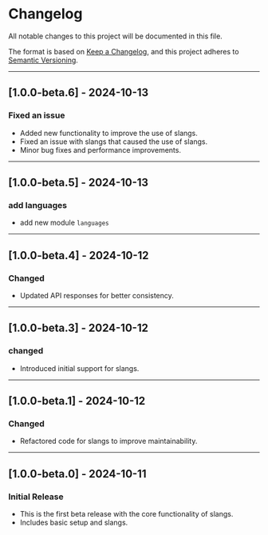 # Changelog

All notable changes to this project will be documented in this file.

The format is based on [Keep a Changelog](https://keepachangelog.com/en/1.0.0/), and this project adheres to [Semantic Versioning](https://semver.org/).

---

## [1.0.0-beta.6] - 2024-10-13
### Fixed an issue
- Added new functionality to improve the use of slangs.
- Fixed an issue with slangs that caused the use of slangs.
- Minor bug fixes and performance improvements.

---

## [1.0.0-beta.5] - 2024-10-13
### add languages
- add new module `languages`

---

## [1.0.0-beta.4] - 2024-10-12
### Changed
- Updated API responses for better consistency.
---

## [1.0.0-beta.3] - 2024-10-12
### changed
- Introduced initial support for slangs.

---

## [1.0.0-beta.1] - 2024-10-12
### Changed
- Refactored code for slangs to improve maintainability.

---

## [1.0.0-beta.0] - 2024-10-11
### Initial Release
- This is the first beta release with the core functionality of slangs.
- Includes basic setup and slangs.
